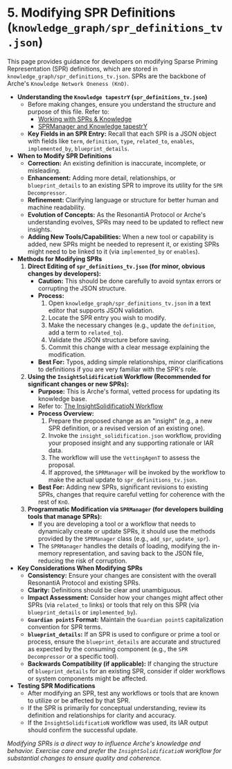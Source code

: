 # 5. Modifying SPR Definitions (`knowledge_graph/spr_definitions_tv.json`)

<!--
Instruction for AI Assistant (e.g., Cursor) or Keyholder populating the Wiki:
Guide on how to edit the SPR JSON file, the role of SPRManager, and when to use InsightSolidificatioN.
-->

This page provides guidance for developers on modifying Sparse Priming Representation (SPR) definitions, which are stored in `knowledge_graph/spr_definitions_tv.json`. SPRs are the backbone of Arche's `Knowledge Network Oneness (KnO)`.

*   **Understanding the `Knowledge tapestrY` (`spr_definitions_tv.json`)**
    *   Before making changes, ensure you understand the structure and purpose of this file. Refer to:
        *   [Working with SPRs & Knowledge](../03_Using_Arche_Workflows_And_Tools/04_Working_with_SPRs_And_Knowledge.md)
        *   [SPRManager and Knowledge tapestrY](../04_Arche_Architecture_And_Internals/05_SPRManager_and_Knowledge_tapestrY.md)
    *   **Key Fields in an SPR Entry:** Recall that each SPR is a JSON object with fields like `term`, `definition`, `type`, `related_to`, `enables`, `implemented_by`, `blueprint_details`.
*   **When to Modify SPR Definitions**
    *   **Correction:** An existing definition is inaccurate, incomplete, or misleading.
    *   **Enhancement:** Adding more detail, relationships, or `blueprint_details` to an existing SPR to improve its utility for the `SPR Decompressor`.
    *   **Refinement:** Clarifying language or structure for better human and machine readability.
    *   **Evolution of Concepts:** As the ResonantiA Protocol or Arche's understanding evolves, SPRs may need to be updated to reflect new insights.
    *   **Adding New Tools/Capabilities:** When a new tool or capability is added, new SPRs might be needed to represent it, or existing SPRs might need to be linked to it (via `implemented_by` or `enables`).
*   **Methods for Modifying SPRs**
    1.  **Direct Editing of `spr_definitions_tv.json` (for minor, obvious changes by developers):**
        *   **Caution:** This should be done carefully to avoid syntax errors or corrupting the JSON structure.
        *   **Process:**
            1.  Open `knowledge_graph/spr_definitions_tv.json` in a text editor that supports JSON validation.
            2.  Locate the SPR entry you wish to modify.
            3.  Make the necessary changes (e.g., update the `definition`, add a term to `related_to`).
            4.  Validate the JSON structure before saving.
            5.  Commit this change with a clear message explaining the modification.
        *   **Best For:** Typos, adding simple relationships, minor clarifications to definitions if you are very familiar with the SPR's role.
    2.  **Using the `InsightSolidificatioN` Workflow (Recommended for significant changes or new SPRs):**
        *   **Purpose:** This is Arche's formal, vetted process for updating its knowledge base.
        *   Refer to: [The InsightSolidificatioN Workflow](../03_Using_Arche_Workflows_And_Tools/04_Working_with_SPRs_And_Knowledge.md#the-insightsolidification-workflow-insight_solidificationjson)
        *   **Process Overview:**
            1.  Prepare the proposed change as an "insight" (e.g., a new SPR definition, or a revised version of an existing one).
            2.  Invoke the `insight_solidification.json` workflow, providing your proposed insight and any supporting rationale or IAR data.
            3.  The workflow will use the `VettingAgenT` to assess the proposal.
            4.  If approved, the `SPRManager` will be invoked by the workflow to make the actual update to `spr_definitions_tv.json`.
        *   **Best For:** Adding new SPRs, significant revisions to existing SPRs, changes that require careful vetting for coherence with the rest of `KnO`.
    3.  **Programmatic Modification via `SPRManager` (for developers building tools that manage SPRs):**
        *   If you are developing a tool or a workflow that needs to dynamically create or update SPRs, it should use the methods provided by the `SPRManager` class (e.g., `add_spr`, `update_spr`).
        *   The `SPRManager` handles the details of loading, modifying the in-memory representation, and saving back to the JSON file, reducing the risk of corruption.
*   **Key Considerations When Modifying SPRs**
    *   **Consistency:** Ensure your changes are consistent with the overall ResonantiA Protocol and existing SPRs.
    *   **Clarity:** Definitions should be clear and unambiguous.
    *   **Impact Assessment:** Consider how your changes might affect other SPRs (via `related_to` links) or tools that rely on this SPR (via `blueprint_details` or `implemented_by`).
    *   **`Guardian pointS` Format:** Maintain the `Guardian pointS` capitalization convention for SPR terms.
    *   **`blueprint_details`:** If an SPR is used to configure or prime a tool or process, ensure the `blueprint_details` are accurate and structured as expected by the consuming component (e.g., the `SPR Decompressor` or a specific tool).
    *   **Backwards Compatibility (if applicable):** If changing the structure of `blueprint_details` for an existing SPR, consider if older workflows or system components might be affected.
*   **Testing SPR Modifications**
    *   After modifying an SPR, test any workflows or tools that are known to utilize or be affected by that SPR.
    *   If the SPR is primarily for conceptual understanding, review its definition and relationships for clarity and accuracy.
    *   If the `InsightSolidificatioN` workflow was used, its IAR output should confirm the successful update.

*Modifying SPRs is a direct way to influence Arche's knowledge and behavior. Exercise care and prefer the `InsightSolidificatioN` workflow for substantial changes to ensure quality and coherence.* 